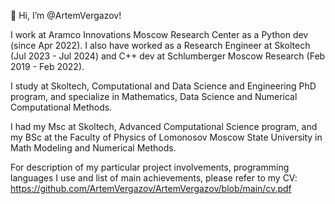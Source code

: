 👋 Hi, I’m @ArtemVergazov!

I work at Aramco Innovations Moscow Research Center as a Python dev (since Apr 2022). I also have worked as a Research Engineer at Skoltech (Jul 2023 - Jul 2024) and C++ dev at Schlumberger Moscow Research (Feb 2019 - Feb 2022).

I study at Skoltech, Computational and Data Science and Engineering PhD program, and specialize in Mathematics, Data Science and Numerical Computational Methods.

I had my Msc at Skoltech, Advanced Computational Science program, and my BSc at the Faculty of Physics of Lomonosov Moscow State University in Math Modeling and Numerical Methods.

For description of my particular project involvements, programming languages I use and list of main achievements, please refer to my CV: 
https://github.com/ArtemVergazov/ArtemVergazov/blob/main/cv.pdf

<!---
ArtemVergazov/ArtemVergazov is a ✨ special ✨ repository because its `README.md` (this file) appears on your GitHub profile.
You can click the Preview link to take a look at your changes.
--->
